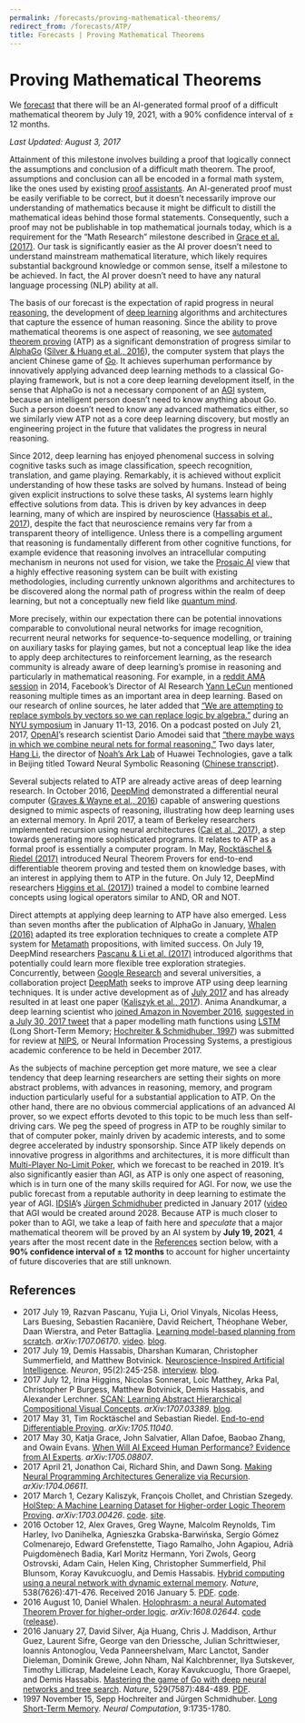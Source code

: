 ```yaml
---
permalink: /forecasts/proving-mathematical-theorems/
redirect_from: /forecasts/ATP/
title: Forecasts | Proving Mathematical Theorems
---
```

# Proving Mathematical Theorems

We [forecast](http://realai.org/forecasts/) that there will be an AI-generated formal proof of a difficult mathematical theorem by July 19, 2021, with a 90% confidence interval of ± 12 months.

*Last Updated: August 3, 2017*

Attainment of this milestone involves building a proof that logically connect the assumptions and conclusion of a difficult math theorem. The proof, assumptions and conclusion can all be encoded in a formal math system, like the ones used by existing [proof assistants](https://en.wikipedia.org/wiki/Proof_assistant). An AI-generated proof must be easily verifiable to be correct, but it doesn’t necessarily improve our understanding of mathematics because it might be difficult to distill the mathematical ideas behind those formal statements. Consequently, such a proof may not be publishable in top mathematical journals today, which is a requirement for the “Math Research” milestone described in [Grace et al. (2017)](https://arxiv.org/abs/1705.08807). Our task is significantly easier as the AI prover doesn’t need to understand mainstream mathematical literature, which likely requires substantial background knowledge or common sense, itself a milestone to be achieved. In fact, the AI prover doesn’t need to have any natural language processing (NLP) ability at all.

The basis of our forecast is the expectation of rapid progress in neural [reasoning](http://realai.org/reasoning/), the development of [deep learning](https://en.wikipedia.org/wiki/Deep_learning) algorithms and architectures that capture the essence of human reasoning. Since the ability to prove mathematical theorems is one aspect of reasoning, we see [automated theorem proving](http://realai.org/automated-theorem-proving/) (ATP) as a significant demonstration of progress similar to [AlphaGo](https://deepmind.com/research/alphago/) ([Silver & Huang et al., 2016](http://www.nature.com/nature/journal/v529/n7587/full/nature16961.html)), the computer system that plays the ancient Chinese game of [Go](https://en.wikipedia.org/wiki/Go_(game)). It achieves superhuman performance by innovatively applying advanced deep learning methods to a classical Go-playing framework, but is not a core deep learning development itself, in the sense that AlphaGo is not a necessary component of an [AGI](https://en.wikipedia.org/wiki/Artificial_general_intelligence) system, because an intelligent person doesn’t need to know anything about Go. Such a person doesn’t need to know any advanced mathematics either, so we similarly view ATP not as a core deep learning discovery, but mostly an engineering project in the future that validates the progress in neural reasoning.

Since 2012, deep learning has enjoyed phenomenal success in solving cognitive tasks such as image classification, speech recognition, translation, and game playing. Remarkably, it is achieved without explicit understanding of how these tasks are solved by humans. Instead of being given explicit instructions to solve these tasks, AI systems learn highly effective solutions from data. This is driven by key advances in deep learning, many of which are inspired by neuroscience ([Hassabis et al., 2017](http://www.cell.com/neuron/fulltext/S0896-6273(17)30509-3)), despite the fact that neuroscience remains very far from a transparent theory of intelligence. Unless there is a compelling argument that reasoning is fundamentally different from other cognitive functions, for example evidence that reasoning involves an intracellular computing mechanism in neurons not used for vision, we take the [Prosaic AI](http://realai.org/prosaic/) view that a highly effective reasoning system can be built with existing methodologies, including currently unknown algorithms and architectures to be discovered along the normal path of progress within the realm of deep learning, but not a conceptually new field like [quantum mind](https://en.wikipedia.org/wiki/Quantum_mind).

More precisely, within our expectation there can be potential innovations comparable to convolutional neural networks for image recognition, recurrent neural networks for sequence-to-sequence modelling, or training on auxiliary tasks for playing games, but not a conceptual leap like the idea to apply deep architectures to reinforcement learning, as the research community is already aware of deep learning’s promise in reasoning and particularly in mathematical reasoning. For example, in a [reddit AMA session](https://www.reddit.com/r/MachineLearning/comments/25lnbt/ama_yann_lecun/) in 2014, Facebook’s Director of AI Research [Yann LeCun](http://yann.lecun.com/) mentioned reasoning multiple times as an important area in deep learning. Based on our research of online sources, he later added that [“We are attempting to replace symbols by vectors so we can replace logic by algebra.”](https://www.reddit.com/r/MachineLearning/comments/40urfy/eli25_we_are_attempting_to_replace_symbols_by/) during an [NYU symposium](http://cds.nyu.edu/ai/?pass=CfLjizw47) in January 11-13, 2016. On a podcast posted on July 21, 2017, [OpenAI](http://realai.org/labs/openai/)’s research scientist Dario Amodei said that [“there maybe ways in which we combine neural nets for formal reasoning.”](https://80000hours.org/2017/07/podcast-the-world-needs-ai-researchers-heres-how-to-become-one/) Two days later, [Hang Li](http://www.hangli-hl.com/index.html), the director of [Noah’s Ark Lab](http://www.noahlab.com.hk/) of Huawei Technologies, gave a talk in Beijing titled Toward Neural Symbolic Reasoning ([Chinese transcript](https://www.leiphone.com/news/201707/HgOvtgwB08zJcCTf.html)).

Several subjects related to ATP are already active areas of deep learning research. In October 2016, [DeepMind](http://realai.org/labs/deepmind/) demonstrated a differential neural computer ([Graves & Wayne et al., 2016](http://www.nature.com/nature/journal/v538/n7626/abs/nature20101.html)) capable of answering questions designed to mimic aspects of reasoning, illustrating how deep learning uses an external memory. In April 2017, a team of Berkeley researchers implemented recursion using neural architectures ([Cai et al., 2017](https://arxiv.org/abs/1704.06611)), a step towards generating more sophisticated programs. It relates to ATP as a formal proof is essentially a computer program. In May, [Rocktäschel & Riedel (2017)](https://arxiv.org/abs/1705.11040) introduced Neural Theorem Provers for end-to-end differentiable theorem proving and tested them on knowledge bases, with an interest in applying them to ATP in the future. On July 12, DeepMind researchers [Higgins et al. (2017)](https://arxiv.org/abs/1707.03389)) trained a model to combine learned concepts using logical operators similar to AND, OR and NOT.

Direct attempts at applying deep learning to ATP have also emerged. Less than seven months after the publication of AlphaGo in January, [Whalen (2016)](https://arxiv.org/abs/1608.02644) adapted its tree exploration techniques to create a complete ATP system for [Metamath](http://realai.org/metamath/) propositions, with limited success. On July 19, DeepMind researchers [Pascanu & Li et al. (2017)](https://arxiv.org/abs/1707.06170) introduced algorithms that potentially could learn more flexible tree exploration strategies. Concurrently, between [Google Research](https://research.google.com/) and several universities, a collaboration project [DeepMath](https://github.com/tensorflow/deepmath) seeks to improve ATP using deep learning techniques. It is under active development as of [July 2017](https://github.com/tensorflow/deepmath/commit/7d3cea97d4545eacb8b43afab187e60ee957ebd0) and has already resulted in at least one paper ([Kaliszyk et al., 2017](https://arxiv.org/abs/1703.00426)). Anima Anandkumar, a deep learning scientist who [joined Amazon in November 2016](https://aws.amazon.com/blogs/ai/in-the-research-spotlight-anima-anandkumar/), [suggested in a July 30, 2017 tweet](https://twitter.com/AnimaAnandkumar/status/891408224020070401) that a paper modelling math functions using [LSTM](https://en.wikipedia.org/wiki/Long_short-term_memory) (Long Short-Term Memory; [Hochreiter & Schmidhuber, 1997](http://www.mitpressjournals.org/doi/abs/10.1162/neco.1997.9.8.1735)) was submitted for review at [NIPS](https://nips.cc/Conferences/2017), or Neural Information Processing Systems, a prestigious academic conference to be held in December 2017.

As the subjects of machine perception get more mature, we see a clear tendency that deep learning researchers are setting their sights on more abstract problems, with advances in reasoning, memory, and program induction particularly useful for a substantial application to ATP. On the other hand, there are no obvious commercial applications of an advanced AI prover, so we expect efforts devoted to this topic to be much less than self-driving cars. We peg the speed of progress in ATP to be roughly similar to that of computer poker, mainly driven by academic interests, and to some degree accelerated by industry sponsorship. Since ATP likely depends on innovative progress in algorithms and architectures, it is more difficult than [Multi-Player No-Limit Poker](http://realai.org/forecasts/#multi-player-no-limit-poker), which we forecast to be reached in 2019. It’s also significantly easier than AGI, as ATP is only one aspect of reasoning, which is in turn one of the many skills required for AGI. For now, we use the public forecast from a reputable authority in deep learning to estimate the year of AGI. [IDSIA](http://www.idsia.ch/)’s [Jürgen Schmidhuber](http://people.idsia.ch/~juergen/) predicted in January 2017 ([video](https://youtu.be/V0aXMTpZTfc?t=6m54s) that AGI would be created around 2028. Because ATP is much closer to poker than to AGI, we take a leap of faith here and *speculate* that a major mathematical theorem will be proved by an AI system by **July 19, 2021**, 4 years after the most recent date in the [References](#references) section below, with a **90% confidence interval of ± 12 months** to account for higher uncertainty of future discoveries that are still unknown.

## References

* 2017 July 19, Razvan Pascanu, Yujia Li, Oriol Vinyals, Nicolas Heess, Lars Buesing, Sebastien Racanière, David Reichert, Théophane Weber, Daan Wierstra, and Peter Battaglia. [Learning model-based planning from scratch](https://arxiv.org/abs/1707.06170). *arXiv:1707.06170*. [video](https://drive.google.com/open?id=0B3u8dCFTG5iVaUxzbzRmNldGcU0). [blog](https://deepmind.com/blog/agents-imagine-and-plan/).
* 2017 July 19, Demis Hassabis, Dharshan Kumaran, Christopher Summerfield, and Matthew Botvinick. [Neuroscience-Inspired Artificial Intelligence](http://www.cell.com/neuron/fulltext/S0896-6273(17)30509-3). *Neuron*, 95(2):245-258. [interview](https://www.theverge.com/2017/7/19/15998610/ai-neuroscience-machine-learning-deepmind-demis-hassabis-interview). [blog](https://deepmind.com/blog/ai-and-neuroscience-virtuous-circle/).
* 2017 July 12, Irina Higgins, Nicolas Sonnerat, Loic Matthey, Arka Pal, Christopher P Burgess, Matthew Botvinick, Demis Hassabis, and Alexander Lerchner. [SCAN: Learning Abstract Hierarchical Compositional Visual Concepts](https://arxiv.org/abs/1707.03389). *arXiv:1707.03389*. [blog](https://deepmind.com/blog/imagine-creating-new-visual-concepts-recombining-familiar-ones/).
* 2017 May 31, Tim Rocktäschel and Sebastian Riedel. [End-to-end Differentiable Proving](https://arxiv.org/abs/1705.11040). *arXiv:1705.11040*.
* 2017 May 30, Katja Grace, John Salvatier, Allan Dafoe, Baobao Zhang, and Owain Evans. [When Will AI Exceed Human Performance? Evidence from AI Experts](https://arxiv.org/abs/1705.08807). *arXiv:1705.08807*.
* 2017 April 21, Jonathon Cai, Richard Shin, and Dawn Song. [Making Neural Programming Architectures Generalize via Recursion](https://arxiv.org/abs/1704.06611). *arXiv:1704.06611*.
* 2017 March 1, Cezary Kaliszyk, François Chollet, and Christian Szegedy. [HolStep: A Machine Learning Dataset for Higher-order Logic Theorem Proving](https://arxiv.org/abs/1703.00426). *arXiv:1703.00426*. [code](https://github.com/tensorflow/deepmath/tree/master/deepmath/holstep_baselines). [site](http://cl-informatik.uibk.ac.at/cek/holstep/).
* 2016 October 12, Alex Graves, Greg Wayne, Malcolm Reynolds, Tim Harley, Ivo Danihelka, Agnieszka Grabska-Barwińska, Sergio Gómez Colmenarejo, Edward Grefenstette, Tiago Ramalho, John Agapiou, Adrià Puigdomènech Badia, Karl Moritz Hermann, Yori Zwols, Georg Ostrovski, Adam Cain, Helen King, Christopher Summerfield, Phil Blunsom, Koray Kavukcuoglu, and Demis Hassabis. [Hybrid computing using a neural network with dynamic external memory](http://www.nature.com/nature/journal/v538/n7626/abs/nature20101.html). *Nature*, 538(7626):471-476. Received 2016 January 5. [PDF](https://www.nature.com/articles/nature20101.epdf?author_access_token=ImTXBI8aWbYxYQ51Plys8NRgN0jAjWel9jnR3ZoTv0MggmpDmwljGswxVdeocYSurJ3hxupzWuRNeGvvXnoO8o4jTJcnAyhGuZzXJ1GEaD-Z7E6X_a9R-xqJ9TfJWBqz). [code](https://github.com/deepmind/dnc).
* 2016 August 10, Daniel Whalen. [Holophrasm: a neural Automated Theorem Prover for higher-order logic](https://arxiv.org/abs/1608.02644). *arXiv:1608.02644*. [code](https://github.com/dwhalen/holophrasm) ([release](https://github.com/dwhalen/holophrasm/releases)).
* 2016 January 27, David Silver, Aja Huang, Chris J. Maddison, Arthur Guez, Laurent Sifre, George van den Driessche, Julian Schrittwieser, Ioannis Antonoglou, Veda Panneershelvam, Marc Lanctot, Sander Dieleman, Dominik Grewe, John Nham, Nal Kalchbrenner, Ilya Sutskever, Timothy Lillicrap, Madeleine Leach, Koray Kavukcuoglu, Thore Graepel, and Demis Hassabis. [Mastering the game of Go with deep neural networks and tree search](http://www.nature.com/nature/journal/v529/n7587/full/nature16961.html). *Nature*, 529(7587):484-489. [PDF](https://storage.googleapis.com/deepmind-media/alphago/AlphaGoNaturePaper.pdf).
* 1997 November 15, Sepp Hochreiter and Jürgen Schmidhuber. [Long Short-Term Memory](http://www.mitpressjournals.org/doi/abs/10.1162/neco.1997.9.8.1735). *Neural Computation*, 9:1735-1780.

